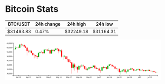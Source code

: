 # Bitcoin Stats

BTC/USDT|24h change|24h high|24h low|
|---|---|---|---|
|$31463.83|0.47%|$32249.18|$31164.31|

<img src="./chart.svg">
